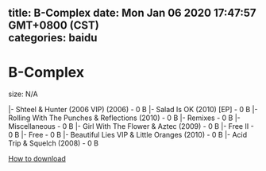 
title: B-Complex
date: Mon Jan 06 2020 17:47:57 GMT+0800 (CST)    
categories: baidu
---

# B-Complex
size: N/A
 
 
|- Shteel & Hunter (2006 VIP) (2006) - 0 B
|- Salad Is OK (2010) [EP] - 0 B
|- Rolling With The Punches & Reflections (2010) - 0 B
|- Remixes - 0 B
|- Miscellaneous - 0 B
|- Girl With The Flower & Aztec (2009) - 0 B
|- Free II - 0 B
|- Free - 0 B
|- Beautiful Lies VIP & Little Oranges (2010) - 0 B
|- Acid Trip & Squelch (2008) - 0 B

[How to download](https://bpcam.bemobtrk.com/go/2ceec3aa-1ca2-46d6-b9ff-aaa5c184517c?jno=3733)